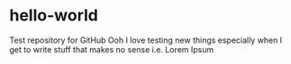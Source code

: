 # hello-world
Test repository for GitHub
Ooh I love testing new things especially when I get to write
stuff that makes no sense i.e. Lorem Ipsum
